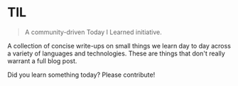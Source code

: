 # TIL

> A community-driven Today I Learned initiative.

A collection of concise write-ups on small things we learn day to day across a
variety of languages and technologies. These are things that don't really
warrant a full blog post.

Did you learn something today? Please contribute!
